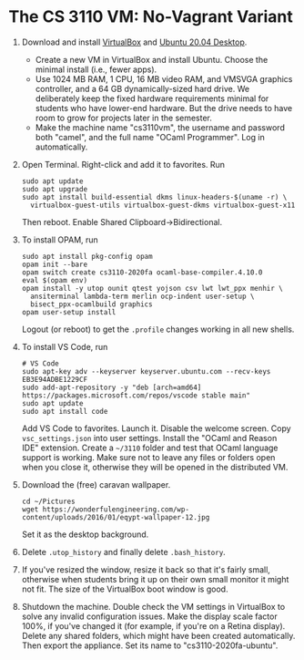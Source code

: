 # The CS 3110 VM: No-Vagrant Variant

1. Download and install [VirtualBox][] and [Ubuntu 20.04 Desktop][ubuntu]. 
   - Create a new VM in VirtualBox and install Ubuntu. Choose the minimal
     install (i.e., fewer apps).
   - Use 1024 MB RAM, 1 CPU, 16 MB video RAM, and VMSVGA graphics controller,
     and a 64 GB dynamically-sized hard drive. We deliberately keep the
     fixed hardware requirements minimal for students who have lower-end
     hardware. But the drive needs to have room to grow for projects later
     in the semester.
   - Make the machine name "cs3110vm", the username and password both "camel",
     and the full name "OCaml Programmer". Log in automatically.

2. Open Terminal. Right-click and add it to favorites. Run
   ```
   sudo apt update
   sudo apt upgrade
   sudo apt install build-essential dkms linux-headers-$(uname -r) \
     virtualbox-guest-utils virtualbox-guest-dkms virtualbox-guest-x11
   ```
   Then reboot.  Enable Shared Clipboard->Bidirectional.
   
3. To install OPAM, run
   ```
   sudo apt install pkg-config opam
   opam init --bare
   opam switch create cs3110-2020fa ocaml-base-compiler.4.10.0
   eval $(opam env)
   opam install -y utop ounit qtest yojson csv lwt lwt_ppx menhir \
     ansiterminal lambda-term merlin ocp-indent user-setup \
     bisect_ppx-ocamlbuild graphics
   opam user-setup install
   ```
   Logout (or reboot) to get the `.profile` changes working in all new shells.

4. To install VS Code, run
   ```
   # VS Code
   sudo apt-key adv --keyserver keyserver.ubuntu.com --recv-keys EB3E94ADBE1229CF
   sudo add-apt-repository -y "deb [arch=amd64] https://packages.microsoft.com/repos/vscode stable main"
   sudo apt update
   sudo apt install code   
   ```
   Add VS Code to favorites. Launch it. Disable the welcome screen. Copy
   `vsc_settings.json` into user settings. Install the "OCaml and Reason IDE"
   extension. Create a `~/3110` folder and test that OCaml language support is
   working. Make sure not to leave any files or folders open when you close it,
   otherwise they will be opened in the distributed VM.

5. Download the (free) caravan wallpaper.
   ```
   cd ~/Pictures
   wget https://wonderfulengineering.com/wp-content/uploads/2016/01/eqypt-wallpaper-12.jpg
   ```
   Set it as the desktop background.

6. Delete `.utop_history` and finally delete `.bash_history`.

7. If you've resized the window, resize it back so that it's fairly small,
   otherwise when students bring it up on their own small monitor it might not
   fit. The size of the VirtualBox boot window is good.

8. Shutdown the machine. Double check the VM settings in VirtualBox to solve any
   invalid configuration issues. Make the display scale factor 100%, if you've
   changed it (for example, if you're on a Retina display). Delete any shared
   folders, which might have been created automatically. Then export the
   appliance. Set its name to "cs3110-2020fa-ubuntu".

[VirtualBox]: https://www.virtualbox.org/wiki/Downloads
[ubuntu]: https://releases.ubuntu.com/20.04/
[caravan]: https://wonderfulengineering.com/wp-content/uploads/2016/01/eqypt-wallpaper-12.jpg

